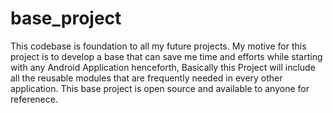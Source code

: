 # base_project
This codebase is foundation to all my future projects. My motive for this project is to develop a base that can save me time and efforts while starting with any Android Application henceforth, Basically this Project will include all the reusable modules that are frequently needed in every other application. This base project is open source and available to anyone for referenece.
